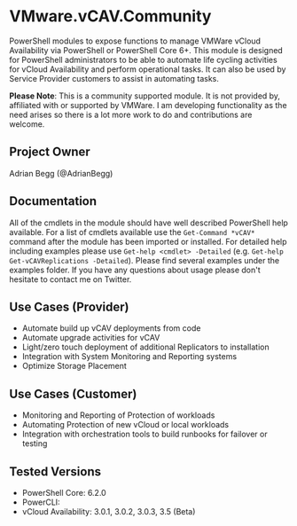 # VMware.vCAV.Community
PowerShell modules to expose functions to manage VMWare vCloud Availability via PowerShell or PowerShell Core 6+. This module is designed for PowerShell administrators to be able to automate life cycling activities for vCloud Availability and perform operational tasks. It can also be used by Service Provider customers to assist in automating tasks.

**Please Note**: This is a community supported module. It is not provided by, affiliated with or supported by VMWare. I am developing functionality as the need arises so there is a lot more work to do and contributions are welcome.

## Project Owner
Adrian Begg (@AdrianBegg)

## Documentation
All of the cmdlets in the module should have well described PowerShell help available. For a list of cmdlets available use the `Get-Command *vCAV*` command after the module has been imported or installed. For detailed help including examples please use `Get-help <cmdlet> -Detailed` (e.g. `Get-help Get-vCAVReplications -Detailed`). Please find several examples under the examples folder. If you have any questions about usage please don't hesitate to contact me on Twitter.

## Use Cases (Provider)
* Automate build up vCAV deployments from code
* Automate upgrade activities for vCAV
* Light/zero touch deployment of additional Replicators to installation
* Integration with System Monitoring and Reporting systems
* Optimize Storage Placement

## Use Cases (Customer)
* Monitoring and Reporting of Protection of workloads
* Automating Protection of new vCloud or local workloads
* Integration with orchestration tools to build runbooks for failover or testing

## Tested Versions
* PowerShell Core: 6.2.0
* PowerCLI:
* vCloud Availability: 3.0.1, 3.0.2, 3.0.3, 3.5 (Beta)
